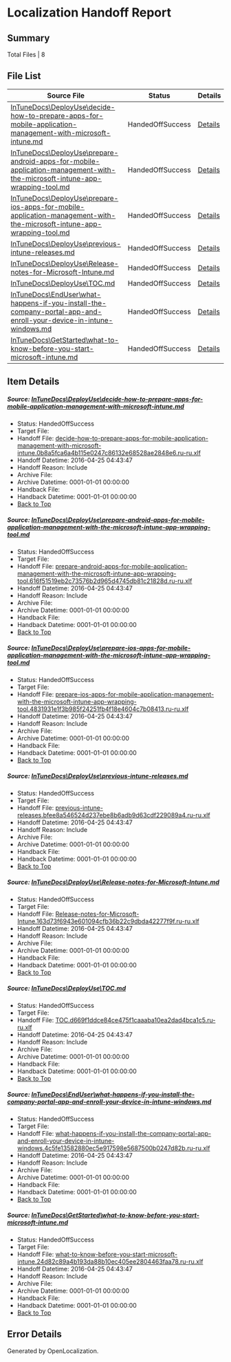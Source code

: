 # <a name='report-top'></a> Localization Handoff Report

## Summary
 Total Files | 8

## File List
 Source File | Status | Details 
 ----------- | ------ | ------- 
 [InTuneDocs\DeployUse\decide-how-to-prepare-apps-for-mobile-application-management-with-microsoft-intune.md](https://github.com/Microsoft/IntuneDocs-pr/blob/876e22c9ed96073a95fa880eb73c4e8c0a6c46ef/InTuneDocs/DeployUse/decide-how-to-prepare-apps-for-mobile-application-management-with-microsoft-intune.md) | HandedOffSuccess | [Details](#dd28b1d06e04ba992e10a87780402d972a03d70029)
 [InTuneDocs\DeployUse\prepare-android-apps-for-mobile-application-management-with-the-microsoft-intune-app-wrapping-tool.md](https://github.com/Microsoft/IntuneDocs-pr/blob/876e22c9ed96073a95fa880eb73c4e8c0a6c46ef/InTuneDocs/DeployUse/prepare-android-apps-for-mobile-application-management-with-the-microsoft-intune-app-wrapping-tool.md) | HandedOffSuccess | [Details](#2c2ccd901672b82087fd7f5dedfcb98a8ef608d9248)
 [InTuneDocs\DeployUse\prepare-ios-apps-for-mobile-application-management-with-the-microsoft-intune-app-wrapping-tool.md](https://github.com/Microsoft/IntuneDocs-pr/blob/876e22c9ed96073a95fa880eb73c4e8c0a6c46ef/InTuneDocs/DeployUse/prepare-ios-apps-for-mobile-application-management-with-the-microsoft-intune-app-wrapping-tool.md) | HandedOffSuccess | [Details](#2e1e62fb930886015fcfdbc38bf1540ab09c094f250)
 [InTuneDocs\DeployUse\previous-intune-releases.md](https://github.com/Microsoft/IntuneDocs-pr/blob/ed83fcc40e93efdd1be660bb667883c7301d1796/InTuneDocs/DeployUse/previous-intune-releases.md) | HandedOffSuccess | [Details](#6ff16d1bc7200f4e22240af12275dd904f7456ff251)
 [InTuneDocs\DeployUse\Release-notes-for-Microsoft-Intune.md](https://github.com/Microsoft/IntuneDocs-pr/blob/876e22c9ed96073a95fa880eb73c4e8c0a6c46ef/InTuneDocs/DeployUse/Release-notes-for-Microsoft-Intune.md) | HandedOffSuccess | [Details](#4af2adbb65f054ae539aade29a81800bdd9bab3f256)
 [InTuneDocs\DeployUse\TOC.md](https://github.com/Microsoft/IntuneDocs-pr/blob/94c6c408134b28c5b33b3e8e6547df6abae8e0f4/InTuneDocs/DeployUse/TOC.md) | HandedOffSuccess | [Details](#4d32c7fdae6b97c1f7a8cfd7cbc709227e7eedfa277)
 [InTuneDocs\EndUser\what-happens-if-you-install-the-company-portal-app-and-enroll-your-device-in-intune-windows.md](https://github.com/Microsoft/IntuneDocs-pr/blob/876e22c9ed96073a95fa880eb73c4e8c0a6c46ef/InTuneDocs/EndUser/what-happens-if-you-install-the-company-portal-app-and-enroll-your-device-in-intune-windows.md) | HandedOffSuccess | [Details](#ce70b79d5ef4d696ff8f79b3a31fc73a81839363475)
 [InTuneDocs\GetStarted\what-to-know-before-you-start-microsoft-intune.md](https://github.com/Microsoft/IntuneDocs-pr/blob/876e22c9ed96073a95fa880eb73c4e8c0a6c46ef/InTuneDocs/GetStarted/what-to-know-before-you-start-microsoft-intune.md) | HandedOffSuccess | [Details](#7517f533098b6d42602708359ac277e3c961c3a8546)

## Item Details
##### <a name='dd28b1d06e04ba992e10a87780402d972a03d70029'></a> Source: [InTuneDocs\DeployUse\decide-how-to-prepare-apps-for-mobile-application-management-with-microsoft-intune.md](https://github.com/Microsoft/IntuneDocs-pr/blob/876e22c9ed96073a95fa880eb73c4e8c0a6c46ef/InTuneDocs/DeployUse/decide-how-to-prepare-apps-for-mobile-application-management-with-microsoft-intune.md)
* Status: HandedOffSuccess
* Target File: 
* Handoff File: [decide-how-to-prepare-apps-for-mobile-application-management-with-microsoft-intune.0b8a5fca6a4b115e0247c86132e68528ae2848e6.ru-ru.xlf](https://github.com/Microsoft/EM.handoff/blob/d1b3ea79519e7867475014bef9df93a1976de635/ol-handoff/Microsoft/IntuneDocs-pr.ru-ru/master/decide-how-to-prepare-apps-for-mobile-application-management-with-microsoft-intune.0b8a5fca6a4b115e0247c86132e68528ae2848e6.ru-ru.xlf)
* Handoff Datetime: 2016-04-25 04:43:47
* Handoff Reason: Include
* Archive File: 
* Archive Datetime: 0001-01-01 00:00:00
* Handback File: 
* Handback Datetime: 0001-01-01 00:00:00
* [Back to Top](#report-top)

##### <a name='2c2ccd901672b82087fd7f5dedfcb98a8ef608d9248'></a> Source: [InTuneDocs\DeployUse\prepare-android-apps-for-mobile-application-management-with-the-microsoft-intune-app-wrapping-tool.md](https://github.com/Microsoft/IntuneDocs-pr/blob/876e22c9ed96073a95fa880eb73c4e8c0a6c46ef/InTuneDocs/DeployUse/prepare-android-apps-for-mobile-application-management-with-the-microsoft-intune-app-wrapping-tool.md)
* Status: HandedOffSuccess
* Target File: 
* Handoff File: [prepare-android-apps-for-mobile-application-management-with-the-microsoft-intune-app-wrapping-tool.616f51519eb2c73576b2d965d4745db81c21828d.ru-ru.xlf](https://github.com/Microsoft/EM.handoff/blob/d1b3ea79519e7867475014bef9df93a1976de635/ol-handoff/Microsoft/IntuneDocs-pr.ru-ru/master/prepare-android-apps-for-mobile-application-management-with-the-microsoft-intune-app-wrapping-tool.616f51519eb2c73576b2d965d4745db81c21828d.ru-ru.xlf)
* Handoff Datetime: 2016-04-25 04:43:47
* Handoff Reason: Include
* Archive File: 
* Archive Datetime: 0001-01-01 00:00:00
* Handback File: 
* Handback Datetime: 0001-01-01 00:00:00
* [Back to Top](#report-top)

##### <a name='2e1e62fb930886015fcfdbc38bf1540ab09c094f250'></a> Source: [InTuneDocs\DeployUse\prepare-ios-apps-for-mobile-application-management-with-the-microsoft-intune-app-wrapping-tool.md](https://github.com/Microsoft/IntuneDocs-pr/blob/876e22c9ed96073a95fa880eb73c4e8c0a6c46ef/InTuneDocs/DeployUse/prepare-ios-apps-for-mobile-application-management-with-the-microsoft-intune-app-wrapping-tool.md)
* Status: HandedOffSuccess
* Target File: 
* Handoff File: [prepare-ios-apps-for-mobile-application-management-with-the-microsoft-intune-app-wrapping-tool.4831931e1f3b985f24251fb4f18e4604c7b08413.ru-ru.xlf](https://github.com/Microsoft/EM.handoff/blob/d1b3ea79519e7867475014bef9df93a1976de635/ol-handoff/Microsoft/IntuneDocs-pr.ru-ru/master/prepare-ios-apps-for-mobile-application-management-with-the-microsoft-intune-app-wrapping-tool.4831931e1f3b985f24251fb4f18e4604c7b08413.ru-ru.xlf)
* Handoff Datetime: 2016-04-25 04:43:47
* Handoff Reason: Include
* Archive File: 
* Archive Datetime: 0001-01-01 00:00:00
* Handback File: 
* Handback Datetime: 0001-01-01 00:00:00
* [Back to Top](#report-top)

##### <a name='6ff16d1bc7200f4e22240af12275dd904f7456ff251'></a> Source: [InTuneDocs\DeployUse\previous-intune-releases.md](https://github.com/Microsoft/IntuneDocs-pr/blob/ed83fcc40e93efdd1be660bb667883c7301d1796/InTuneDocs/DeployUse/previous-intune-releases.md)
* Status: HandedOffSuccess
* Target File: 
* Handoff File: [previous-intune-releases.bfee8a546524d237ebe8b6adb9d63cdf229089a4.ru-ru.xlf](https://github.com/Microsoft/EM.handoff/blob/d1b3ea79519e7867475014bef9df93a1976de635/ol-handoff/Microsoft/IntuneDocs-pr.ru-ru/master/previous-intune-releases.bfee8a546524d237ebe8b6adb9d63cdf229089a4.ru-ru.xlf)
* Handoff Datetime: 2016-04-25 04:43:47
* Handoff Reason: Include
* Archive File: 
* Archive Datetime: 0001-01-01 00:00:00
* Handback File: 
* Handback Datetime: 0001-01-01 00:00:00
* [Back to Top](#report-top)

##### <a name='4af2adbb65f054ae539aade29a81800bdd9bab3f256'></a> Source: [InTuneDocs\DeployUse\Release-notes-for-Microsoft-Intune.md](https://github.com/Microsoft/IntuneDocs-pr/blob/876e22c9ed96073a95fa880eb73c4e8c0a6c46ef/InTuneDocs/DeployUse/Release-notes-for-Microsoft-Intune.md)
* Status: HandedOffSuccess
* Target File: 
* Handoff File: [Release-notes-for-Microsoft-Intune.163d73f6943e601094cfb36b22c9dbda42277f9f.ru-ru.xlf](https://github.com/Microsoft/EM.handoff/blob/d1b3ea79519e7867475014bef9df93a1976de635/ol-handoff/Microsoft/IntuneDocs-pr.ru-ru/master/Release-notes-for-Microsoft-Intune.163d73f6943e601094cfb36b22c9dbda42277f9f.ru-ru.xlf)
* Handoff Datetime: 2016-04-25 04:43:47
* Handoff Reason: Include
* Archive File: 
* Archive Datetime: 0001-01-01 00:00:00
* Handback File: 
* Handback Datetime: 0001-01-01 00:00:00
* [Back to Top](#report-top)

##### <a name='4d32c7fdae6b97c1f7a8cfd7cbc709227e7eedfa277'></a> Source: [InTuneDocs\DeployUse\TOC.md](https://github.com/Microsoft/IntuneDocs-pr/blob/94c6c408134b28c5b33b3e8e6547df6abae8e0f4/InTuneDocs/DeployUse/TOC.md)
* Status: HandedOffSuccess
* Target File: 
* Handoff File: [TOC.d669f1ddce84ce475f1caaaba10ea2dad4bca1c5.ru-ru.xlf](https://github.com/Microsoft/EM.handoff/blob/d1b3ea79519e7867475014bef9df93a1976de635/ol-handoff/Microsoft/IntuneDocs-pr.ru-ru/master/TOC.d669f1ddce84ce475f1caaaba10ea2dad4bca1c5.ru-ru.xlf)
* Handoff Datetime: 2016-04-25 04:43:47
* Handoff Reason: Include
* Archive File: 
* Archive Datetime: 0001-01-01 00:00:00
* Handback File: 
* Handback Datetime: 0001-01-01 00:00:00
* [Back to Top](#report-top)

##### <a name='ce70b79d5ef4d696ff8f79b3a31fc73a81839363475'></a> Source: [InTuneDocs\EndUser\what-happens-if-you-install-the-company-portal-app-and-enroll-your-device-in-intune-windows.md](https://github.com/Microsoft/IntuneDocs-pr/blob/876e22c9ed96073a95fa880eb73c4e8c0a6c46ef/InTuneDocs/EndUser/what-happens-if-you-install-the-company-portal-app-and-enroll-your-device-in-intune-windows.md)
* Status: HandedOffSuccess
* Target File: 
* Handoff File: [what-happens-if-you-install-the-company-portal-app-and-enroll-your-device-in-intune-windows.4c5fe13582880ec5e917598e5687500b0247d82b.ru-ru.xlf](https://github.com/Microsoft/EM.handoff/blob/d1b3ea79519e7867475014bef9df93a1976de635/ol-handoff/Microsoft/IntuneDocs-pr.ru-ru/master/what-happens-if-you-install-the-company-portal-app-and-enroll-your-device-in-intune-windows.4c5fe13582880ec5e917598e5687500b0247d82b.ru-ru.xlf)
* Handoff Datetime: 2016-04-25 04:43:47
* Handoff Reason: Include
* Archive File: 
* Archive Datetime: 0001-01-01 00:00:00
* Handback File: 
* Handback Datetime: 0001-01-01 00:00:00
* [Back to Top](#report-top)

##### <a name='7517f533098b6d42602708359ac277e3c961c3a8546'></a> Source: [InTuneDocs\GetStarted\what-to-know-before-you-start-microsoft-intune.md](https://github.com/Microsoft/IntuneDocs-pr/blob/876e22c9ed96073a95fa880eb73c4e8c0a6c46ef/InTuneDocs/GetStarted/what-to-know-before-you-start-microsoft-intune.md)
* Status: HandedOffSuccess
* Target File: 
* Handoff File: [what-to-know-before-you-start-microsoft-intune.24d82c89a4b193da88b10ec405ee2804463faa78.ru-ru.xlf](https://github.com/Microsoft/EM.handoff/blob/d1b3ea79519e7867475014bef9df93a1976de635/ol-handoff/Microsoft/IntuneDocs-pr.ru-ru/master/what-to-know-before-you-start-microsoft-intune.24d82c89a4b193da88b10ec405ee2804463faa78.ru-ru.xlf)
* Handoff Datetime: 2016-04-25 04:43:47
* Handoff Reason: Include
* Archive File: 
* Archive Datetime: 0001-01-01 00:00:00
* Handback File: 
* Handback Datetime: 0001-01-01 00:00:00
* [Back to Top](#report-top)


## Error Details

Generated by OpenLocalization.
